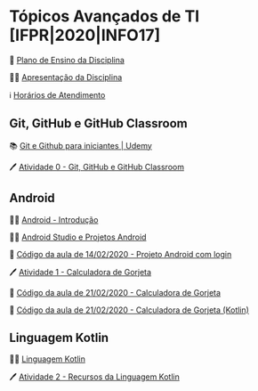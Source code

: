 # Tópicos Avançados de TI [IFPR|2020|INFO17]

🎒 [Plano de Ensino da Disciplina](files/tati-plano.pdf)

👨‍🏫 [Apresentação da Disciplina](files/tati-aula00-apresentacao.pdf)

ℹ️ [Horários de Atendimento](https://gist.github.com/seccomiro/c5fdcebc8c2646afc83c90c3ef7ae8c2)

## Git, GitHub e GitHub Classroom

📚 [Git e Github para iniciantes | Udemy](https://www.udemy.com/course/git-e-github-para-iniciantes)

🖊️ [Atividade 0 - Git, GitHub e GitHub Classroom](https://classroom.github.com/a/Ebti2yo1)

## Android

👨‍🏫 [Android - Introdução](files/tati-aula01-introducao.pdf)

👨‍🏫 [Android Studio e Projetos Android](files/tati-aula02-android.pdf)

🧮 [Código da aula de 14/02/2020 - Projeto Android com login](https://github.com/IFPR-2020-INFO17-Topicos-Avancados-TI/aula02-android)

🖊️ [Atividade 1 - Calculadora de Gorjeta](https://classroom.github.com/g/ai-YvCQW)

🧮 [Código da aula de 21/02/2020 - Calculadora de Gorjeta](https://github.com/IFPR-2020-INFO17-Topicos-Avancados-TI/aula02-gorjeta)

🧮 [Código da aula de 21/02/2020 - Calculadora de Gorjeta (Kotlin)](https://github.com/IFPR-2020-INFO17-Topicos-Avancados-TI/aula02-gorjeta-kotlin)

## Linguagem Kotlin

👨‍🏫 [Linguagem Kotlin](files/tati-aula03-kotlin.pdf)

🖊️ [Atividade 2 - Recursos da Linguagem Kotlin](https://classroom.github.com/g/NEVvaasf)